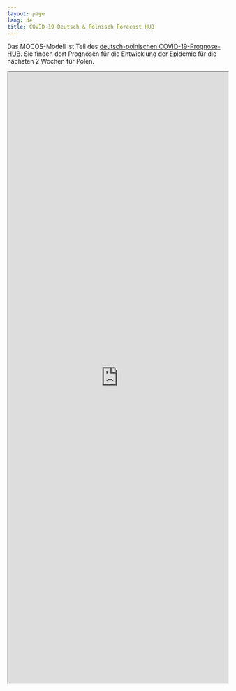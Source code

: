 ```yaml
---
layout: page
lang: de
title: COVID-19 Deutsch & Polnisch Forecast HUB
---
```


<p>Das MOCOS-Modell ist Teil des <a href="https://kitmetricslab.github.io/forecasthub/forecast">deutsch-polnischen COVID-19-Prognose-HUB</a>. Sie finden dort Prognosen für die Entwicklung der Epidemie für die nächsten 2 Wochen für Polen.</p>

<div class="u12" style="position: relative; padding-bottom: 100em;">
    <iframe style="width:100%; height: 100%; position: absolute;" src="https://kitmetricslab.github.io/forecasthub/forecast"></iframe>
</div>